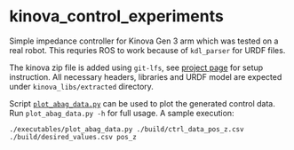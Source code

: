 # kinova_control_experiments

Simple impedance controller for Kinova Gen 3 arm which was tested on a real robot. This requries ROS to work because of `kdl_parser` for URDF files.

The kinova zip file is added using `git-lfs`, see [project page](https://git-lfs.github.com)
for setup instruction. All necessary headers, libraries and URDF model are expected under `kinova_libs/extracted` directory.

Script [`plot_abag_data.py`](executables/plot_abag_data.py) can be used to plot the generated control data. Run `plot_abag_data.py -h` for full usage.
A sample execution:
```
./executables/plot_abag_data.py ./build/ctrl_data_pos_z.csv ./build/desired_values.csv pos_z
```
